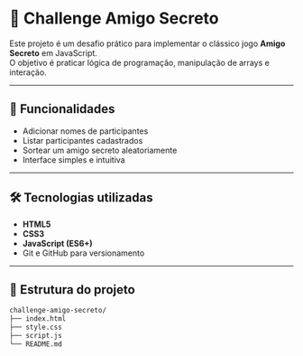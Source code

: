# 🎁 Challenge Amigo Secreto

Este projeto é um desafio prático para implementar o clássico jogo **Amigo Secreto** em JavaScript.  
O objetivo é praticar lógica de programação, manipulação de arrays e interação.

---

## 🚀 Funcionalidades
- Adicionar nomes de participantes
- Listar participantes cadastrados
- Sortear um amigo secreto aleatoriamente
- Interface simples e intuitiva

---

## 🛠️ Tecnologias utilizadas
- **HTML5**
- **CSS3**
- **JavaScript (ES6+)**
- Git e GitHub para versionamento

---

## 📂 Estrutura do projeto
```bash
challenge-amigo-secreto/
├── index.html
├── style.css
├── script.js
└── README.md
